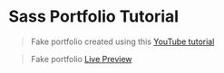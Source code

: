 # Sass Portfolio Tutorial

> Fake portfolio created using this [YouTube tutorial](https://youtu.be/_a5j7KoflTs)

> Fake portfolio [Live Preview]()
